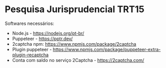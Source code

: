 # Pesquisa Jurisprudencial TRT15

Softwares necessários:
* Node.js - https://nodejs.org/pt-br/
* Puppeteer - https://pptr.dev/
* 2captcha npm: https://www.npmjs.com/package/2captcha
* Plugin puppeteer - https://www.npmjs.com/package/puppeteer-extra-plugin-recaptcha
* Conta com saldo no serviço 2Captcha - https://2captcha.com/
